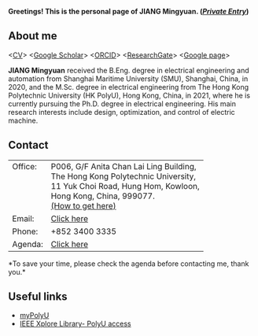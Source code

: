 **Greetings! This is the personal page of JIANG Mingyuan. (*[Private Entry](https://github.com/jiangmy97/PrivateItems)*)**

## About me
<[CV](https://github.com/jiangmy97/jiangmy97.github.io/blob/main/docs/CV-JMY.pdf)>
<[Google Scholar](https://scholar.google.com.hk/citations?hl=en&user=o6vNp3AAAAAJ)>
<[ORCID](https://orcid.org/0000-0001-7805-9772)>
<[ResearchGate](https://www.researchgate.net/profile/Mingyuan-Jiang-3)>
<[Google page](https://sites.google.com/view/jiangmy)>

**JIANG Mingyuan** received the B.Eng. degree in electrical engineering and automation from Shanghai Maritime University (SMU), Shanghai, China, in 2020, and the M.Sc. degree in electrical engineering from The Hong Kong Polytechnic University (HK PolyU), Hong Kong, China, in 2021, where he is currently pursuing the Ph.D. degree in electrical engineering. His main research interests include design, optimization, and control of electric machine.

## Contact

<table style="font-size: 16px; width: 100%; border: none;">
  <colgroup>
    <col style="width: 6px; border: none;">
    <col>
  </colgroup>
    
  <tr valign="top" style="border: none;">
    <td style="border: none;"> Office: <br> &nbsp; <br> &nbsp; <br> &nbsp; </td>
    <td style="border: none;"> P006, G/F Anita Chan Lai Ling Building,<br>The Hong Kong Polytechnic University,<br>11 Yuk Choi Road, Hung Hom, Kowloon,<br>Hong Kong, China, 999077.<br><a href="https://sites.google.com/view/jiangmy/home/how-to-get-here">(How to get here)</a></td>
  </tr>
  <tr valign="top" style=" border: none;">
    <td style="border: none;"> Email: </td>
    <td style="border: none;"> <a href="mailto:ming-yuan.jiang@connect.polyu.hk">Click here</a> </td>
  </tr>
  
  <tr valign="top" style=" border: none;">
    <td style="border: none;"> Phone: </td>
    <td style="border: none;"> +852 3400 3335 </td>
  </tr>
  
  <tr valign="top" style=" border: none;">
    <td style="border: none;"> Agenda: </td>
    <td style="border: none;"> <a href="https://sites.google.com/view/jiangmy/home/agenda">Click here</a> </td>
  </tr>
  
</table>
*To save your time, please check the agenda before contacting me, thank you.*

## Useful links

- [myPolyU](https://my.polyu.edu.hk/)
- [IEEE Xplore Library- PolyU access](https://ieeexplore-ieee-org.ezproxy.lb.polyu.edu.hk/Xplore/home.jsp)



